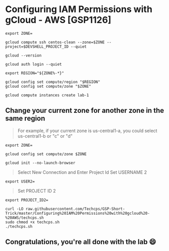 
# Configuring IAM Permissions with gCloud - AWS [GSP1126]


```
export ZONE=
```

```
gcloud compute ssh centos-clean --zone=$ZONE --project=$DEVSHELL_PROJECT_ID --quiet
```

```
gcloud --version

gcloud auth login --quiet
```

```
export REGION="${ZONE%-*}"

gcloud config set compute/region "$REGION"
gcloud config set compute/zone "$ZONE"

gcloud compute instances create lab-1
```

## Change your current zone for another zone in the same region
>  For example, if your current zone is us-central1-a, you could select us-central1-b or "c" or "d"
>

```
export ZONE=
```

```
gcloud config set compute/zone $ZONE
```

```
gcloud init --no-launch-browser
```
> Select New Connection and Enter Project Id
> Set USERNAME 2
```
export USER2=
```

> Set PROJECT ID 2
```
export PROJECT_ID2=
```

```
curl -LO raw.githubusercontent.com/Techcps/GSP-Short-Trick/master/Configuring%20IAM%20Permissions%20with%20gcloud%20-%20AWS/techcps.sh
sudo chmod +x techcps.sh
./techcps.sh
```


## Congratulations, you're all done with the lab 😄

